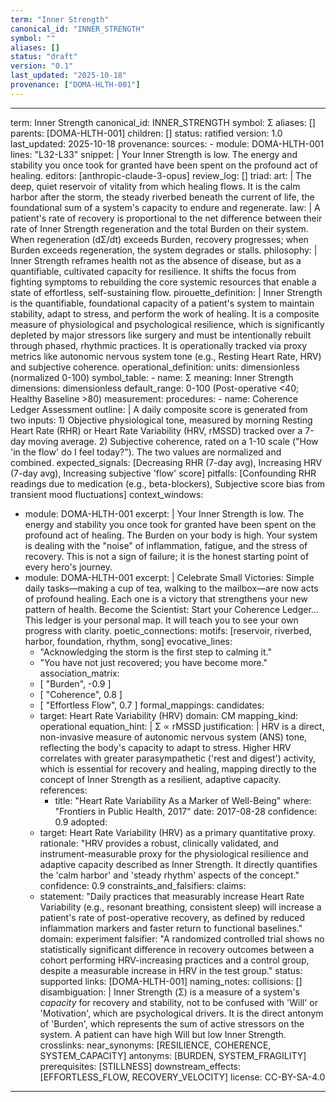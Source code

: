 ```yaml
---
term: "Inner Strength"
canonical_id: "INNER_STRENGTH"
symbol: ""
aliases: []
status: "draft"
version: "0.1"
last_updated: "2025-10-18"
provenance: ["DOMA-HLTH-001"]
---
```


---
term: Inner Strength
canonical_id: INNER_STRENGTH
symbol: Σ
aliases: []
parents: [DOMA-HLTH-001]
children: []
status: ratified
version: 1.0
last_updated: 2025-10-18
provenance:
  sources:
    - module: DOMA-HLTH-001
      lines: "L32-L33"
      snippet: |
        Your Inner Strength is low. The energy and stability you once took for granted have been spent on the profound act of healing.
  editors: [anthropic-claude-3-opus]
  review_log: []
triad:
  art: |
    The deep, quiet reservoir of vitality from which healing flows. It is the calm harbor after the storm, the steady riverbed beneath the current of life, the foundational sum of a system's capacity to endure and regenerate.
  law: |
    A patient's rate of recovery is proportional to the net difference between their rate of Inner Strength regeneration and the total Burden on their system. When regeneration (dΣ/dt) exceeds Burden, recovery progresses; when Burden exceeds regeneration, the system degrades or stalls.
  philosophy: |
    Inner Strength reframes health not as the absence of disease, but as a quantifiable, cultivated capacity for resilience. It shifts the focus from fighting symptoms to rebuilding the core systemic resources that enable a state of effortless, self-sustaining flow.
pirouette_definition: |
  Inner Strength is the quantifiable, foundational capacity of a patient's system to maintain stability, adapt to stress, and perform the work of healing. It is a composite measure of physiological and psychological resilience, which is significantly depleted by major stressors like surgery and must be intentionally rebuilt through phased, rhythmic practices. It is operationally tracked via proxy metrics like autonomic nervous system tone (e.g., Resting Heart Rate, HRV) and subjective coherence.
operational_definition:
  units: dimensionless (normalized 0-100)
  symbol_table:
    - name: Σ
      meaning: Inner Strength
      dimensions: dimensionless
      default_range: 0-100 (Post-operative <40; Healthy Baseline >80)
  measurement:
    procedures:
      - name: Coherence Ledger Assessment
        outline: |
          A daily composite score is generated from two inputs: 1) Objective physiological tone, measured by morning Resting Heart Rate (RHR) or Heart Rate Variability (HRV, rMSSD) tracked over a 7-day moving average. 2) Subjective coherence, rated on a 1-10 scale ("How 'in the flow' do I feel today?"). The two values are normalized and combined.
        expected_signals: [Decreasing RHR (7-day avg), Increasing HRV (7-day avg), Increasing subjective 'flow' score]
        pitfalls: [Confounding RHR readings due to medication (e.g., beta-blockers), Subjective score bias from transient mood fluctuations]
context_windows:
  - module: DOMA-HLTH-001
    excerpt: |
      Your Inner Strength is low. The energy and stability you once took for granted have been spent on the profound act of healing. The Burden on your body is high. Your system is dealing with the "noise" of inflammation, fatigue, and the stress of recovery. This is not a sign of failure; it is the honest starting point of every hero's journey.
  - module: DOMA-HLTH-001
    excerpt: |
      Celebrate Small Victories: Simple daily tasks—making a cup of tea, walking to the mailbox—are now acts of profound healing. Each one is a victory that strengthens your new pattern of health. Become the Scientist: Start your Coherence Ledger... This ledger is your personal map. It will teach you to see your own progress with clarity.
poetic_connections:
  motifs: [reservoir, riverbed, harbor, foundation, rhythm, song]
  evocative_lines:
    - "Acknowledging the storm is the first step to calming it."
    - "You have not just recovered; you have become more."
  association_matrix:
    - [ "Burden", -0.9 ]
    - [ "Coherence", 0.8 ]
    - [ "Effortless Flow", 0.7 ]
formal_mappings:
  candidates:
    - target: Heart Rate Variability (HRV)
      domain: CM
      mapping_kind: operational
      equation_hint: |
        Σ ∝ rMSSD
      justification: |
        HRV is a direct, non-invasive measure of autonomic nervous system (ANS) tone, reflecting the body's capacity to adapt to stress. Higher HRV correlates with greater parasympathetic ('rest and digest') activity, which is essential for recovery and healing, mapping directly to the concept of Inner Strength as a resilient, adaptive capacity.
      references:
        - title: "Heart Rate Variability As a Marker of Well-Being"
          where: "Frontiers in Public Health, 2017"
          date: 2017-08-28
      confidence: 0.9
  adopted:
    - target: Heart Rate Variability (HRV) as a primary quantitative proxy.
      rationale: "HRV provides a robust, clinically validated, and instrument-measurable proxy for the physiological resilience and adaptive capacity described as Inner Strength. It directly quantifies the 'calm harbor' and 'steady rhythm' aspects of the concept."
      confidence: 0.9
constraints_and_falsifiers:
  claims:
    - statement: "Daily practices that measurably increase Heart Rate Variability (e.g., resonant breathing, consistent sleep) will increase a patient's rate of post-operative recovery, as defined by reduced inflammation markers and faster return to functional baselines."
      domain: experiment
      falsifier: "A randomized controlled trial shows no statistically significant difference in recovery outcomes between a cohort performing HRV-increasing practices and a control group, despite a measurable increase in HRV in the test group."
      status: supported
      links: [DOMA-HLTH-001]
naming_notes:
  collisions: []
  disambiguation: |
    Inner Strength (Σ) is a measure of a system's *capacity* for recovery and stability, not to be confused with 'Will' or 'Motivation', which are psychological drivers. It is the direct antonym of 'Burden', which represents the sum of active stressors on the system. A patient can have high Will but low Inner Strength.
crosslinks:
  near_synonyms: [RESILIENCE, COHERENCE, SYSTEM_CAPACITY]
  antonyms: [BURDEN, SYSTEM_FRAGILITY]
  prerequisites: [STILLNESS]
  downstream_effects: [EFFORTLESS_FLOW, RECOVERY_VELOCITY]
license: CC-BY-SA-4.0
---
